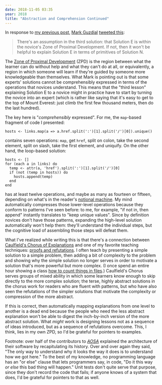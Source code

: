 ```yaml
---
date: 2018-11-05 03:35
year: 2018
title: "Abstraction and Comprehension Continued"
---
```


In response to [my previous post]({{site.github.url}}/2018/11/03/abstraction-comprehension.html),
[Mark Guzdial](https://www.si.umich.edu/people/mark-guzdial)
[tweeted this](https://twitter.com/guzdial/status/1059260901105303552):

> There's an assumption in the third solution: that Solution E is within the
> novice's Zone of Proximal Development.  If not, then it won't be helpful to
> explain Solution E in terms of primitives of Solution N.

The [Zone of Proximal Development](https://en.wikipedia.org/wiki/Zone_of_proximal_development)
(ZPD) is the region between what the learner can do without help and what they can't do at all,
or equivalently,
a region in which someone will learn if they're guided by someone more knowledgeable than themselves.
What Mark is pointing out is that some experts' solutions cannot be comprehensibly expressed
in terms of the operations that novices understand.
This means that the "third lesson" explaining Solution E to a novice
might in practice have to start by turning the novice into an expert
(which is rather like saying that it's easy to get to the top of Mount Everest:
just climb the first few thousand meters,
then do the last hundred).

The key here is "*comprehensibly* expressed".
For me,
the `map`-based fragment of code I presented:

```
hosts <- links.map(a => a.href.split(':')[1].split('/')[0]).unique()
```

contains seven operations:
`map`, get `href`, split on colon, take the second element,
split on slash, take the first element, and uniquify.
On the other hand,
the loop-based solution:

```
hosts <- []
for (each a in links) do
  temp <- attr(a, 'href').split(':')[1].split('/')[0]
  if (not (temp in hosts)) do
    hosts.append(temp)
  end
end
```

has at least twelve operations,
and maybe as many as fourteen or fifteen,
depending on what's in the reader's [notional machine]({{site.github.url}}/2018/04/12/notional-machine-for-python.html).
My mind automatically compresses those lower-level operations because they conform to patterns I've seen before:
to me,
for example,
"if not in, then append" instantly translates to "keep unique values".
Since by definition novices don't have those patterns,
expanding the high-level solution automatically won't help them:
they'll understand the individual steps,
but the cognitive load of assembling those steps will defeat them.

What I've realized while writing this is that there's a connection between
[Caulfield's Chorus of Explanations](https://hapgood.us/2016/05/13/choral-explanations/)
and one of my favorite teaching techniques:
[proofs and refutations](https://www.amazon.com/Proofs-Refutations-Mathematical-Discovery-Philosophy/dp/1107534054).
I often teach by presenting a simple solution to a simple problem,
then adding a bit of complexity to the problem and showing why the simple solution no longer serves
in order to motivate a solution that's more powerful but more complex.
(I once spend an entire hour showing a class
[how to count things in files](https://github.com/swcarpentry/v4/blob/gh-pages/essays/counting.html).)
Caulfield's Chorus serves groups of mixed ability in which some learners know enough to skip directly to the more complex solution;
the terse, highly abstract solutions in the chorus work for readers who are fluent with patterns,
but who have also seen the refutations of the simpler solutions
that motivate the complexity or compression of the more abstract.

If this is correct,
then automatically mapping explanations from one level to another is a dead end
because the people who need the less abstract explanation won't be able to digest
the inch-by-inch version of the more abstract solution.
What *might* work is designing lessons not as a sequence of ideas introduced,
but as a sequence of refutations overcome.
This,
I think,
lies in my own ZPD,
so I'd be grateful for pointers to examples.

Footnote: over half of the contributors to *[AOSA](http://aosabook.org)*
explained the architecture of their software by recapitulating its history.
Over and over again they said,
"The only way to understand why it looks the way it does is to understand how we got here."
To the best of my knowledge,
no programming language has an "or else" clause
that lets programmers say, in code,
"Do it this way *or else* this bad thing will happen."
Unit tests don't quite serve that purpose,
since they don't record the code that fails;
if anyone knows of a system that does,
I'd be grateful for pointers to that as well.
